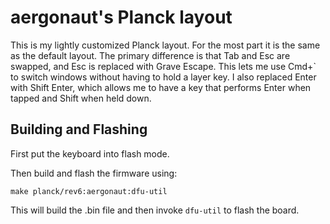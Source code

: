 # aergonaut's Planck layout

This is my lightly customized Planck layout. For the most part it is the same as
the default layout. The primary difference is that Tab and Esc are swapped, and
Esc is replaced with Grave Escape. This lets me use Cmd+\` to switch windows
without having to hold a layer key. I also replaced Enter with Shift Enter,
which allows me to have a key that performs Enter when tapped and Shift when
held down.

## Building and Flashing

First put the keyboard into flash mode.

Then build and flash the firmware using:

```
make planck/rev6:aergonaut:dfu-util
```

This will build the .bin file and then invoke `dfu-util` to flash the board.
